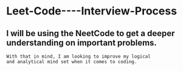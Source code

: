 # Leet-Code----Interview-Process

## I will be using the NeetCode to get a deeper understanding on important problems. 
    With that in mind, I am looking to improve my logical 
    and analytical mind set when it comes to coding.

